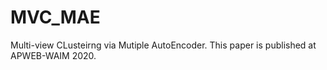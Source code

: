 # MVC_MAE

Multi-view CLusteirng via Mutiple AutoEncoder. This paper is published at APWEB-WAIM 2020.

